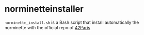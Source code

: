 # norminetteinstaller
`norminette_install.sh` is a Bash script that install automatically the norminette with the official repo of [42Paris](https://github.com/42Paris/norminette)
